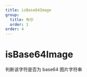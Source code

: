 ```yaml
---
title: isBase64Image
group:
  title: 布尔
  order: 1
order: 4
---
```


# isBase64Image

判断该字符是否为 base64 图片字符串

```tsx | pure

```
